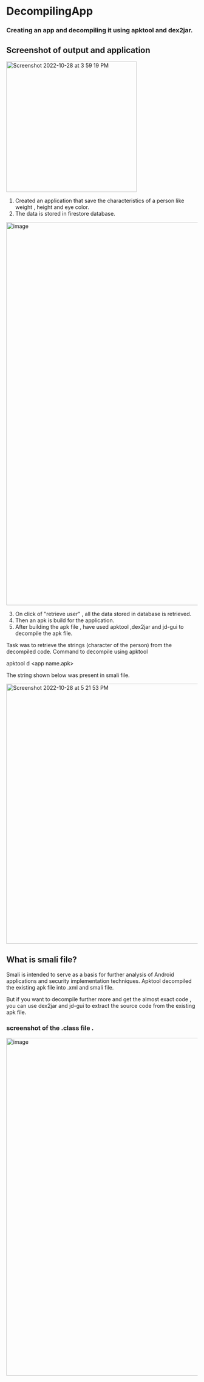 # DecompilingApp
### Creating an app and decompiling it using apktool and dex2jar.</br>
## Screenshot of output and application 

<img width="343" alt="Screenshot 2022-10-28 at 3 59 19 PM" src="https://user-images.githubusercontent.com/29579313/198727198-afc4b077-45a5-46e8-a912-4f6c0085b21d.png">

1. Created an application that save the characteristics of a person like weight , height and eye color.
2. The data is stored in firestore database.

<img width="1006" alt="image" src="https://user-images.githubusercontent.com/29579313/198727453-457cf9e2-6610-4027-929b-ed1b02cd5ea8.png">

3. On click of "retrieve user" , all the data stored in database is retrieved.
4. Then an apk is build for the application.
5. After building the apk file , have used apktool ,dex2jar and jd-gui to decompile the apk file.

Task was to retrieve the strings (character of the person) from the decompiled code.
 Command to decompile using apktool 
 
apktool d &lt;app name.apk>

The string shown below was present in smali file.

<img width="683" alt="Screenshot 2022-10-28 at 5 21 53 PM" src="https://user-images.githubusercontent.com/29579313/198735220-88fb2e42-731d-4f11-9390-d70ba96f3931.png">

## What is smali file?

Smali is intended to serve as a basis for further analysis of Android applications and security implementation techniques.
Apktool decompiled the existing apk file into .xml and smali file.

But if you want to decompile further more and get the almost exact code , you can use dex2jar and jd-gui to extract the source code from the existing apk file.

### screenshot of the .class file .

<img width="887" alt="image" src="https://user-images.githubusercontent.com/29579313/198728071-bf66decd-7031-4c65-9e2c-d014c0e7fdf5.png">





